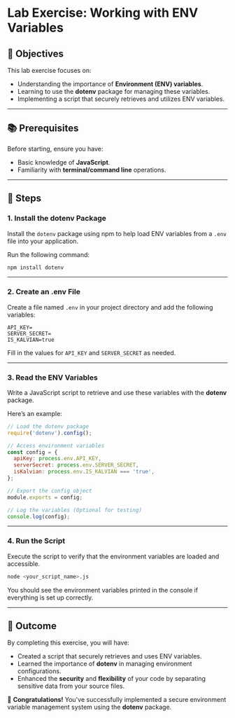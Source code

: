 # **Lab Exercise: Working with ENV Variables**

## **🎯 Objectives**

This lab exercise focuses on:

- Understanding the importance of **Environment (ENV) variables**.
- Learning to use the **dotenv** package for managing these variables.
- Implementing a script that securely retrieves and utilizes ENV variables.

---

## **📚 Prerequisites**

Before starting, ensure you have:

- Basic knowledge of **JavaScript**.
- Familiarity with **terminal/command line** operations.

---

## **🚀 Steps**

### **1. Install the dotenv Package**

Install the `dotenv` package using npm to help load ENV variables from a `.env` file into your application.

Run the following command:

```bash
npm install dotenv
```

---

### **2. Create an .env File**

Create a file named `.env` in your project directory and add the following variables:

```plaintext
API_KEY=
SERVER_SECRET=
IS_KALVIAN=true
```

Fill in the values for `API_KEY` and `SERVER_SECRET` as needed.

---

### **3. Read the ENV Variables**

Write a JavaScript script to retrieve and use these variables with the **dotenv** package.

Here’s an example:

```javascript
// Load the dotenv package
require('dotenv').config();

// Access environment variables
const config = {
  apiKey: process.env.API_KEY,
  serverSecret: process.env.SERVER_SECRET,
  isKalvian: process.env.IS_KALVIAN === 'true',
};

// Export the config object
module.exports = config;

// Log the variables (Optional for testing)
console.log(config);


```

---

### **4. Run the Script**

Execute the script to verify that the environment variables are loaded and accessible.

```bash
node <your_script_name>.js
```

You should see the environment variables printed in the console if everything is set up correctly.

---

## **🏁 Outcome**

By completing this exercise, you will have:

- Created a script that securely retrieves and uses ENV variables.
- Learned the importance of **dotenv** in managing environment configurations.
- Enhanced the **security** and **flexibility** of your code by separating sensitive data from your source files.

🎉 **Congratulations!** You've successfully implemented a secure environment variable management system using the **dotenv** package.
